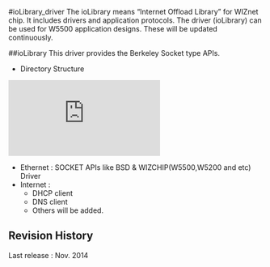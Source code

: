 #ioLibrary_driver
The ioLibrary means “Internet Offload Library” for WIZnet chip. It includes drivers and application protocols. 
The driver (ioLibrary) can be used for W5500 application designs. These will be updated continuously.

##ioLibrary
This driver provides the Berkeley Socket type APIs.
- Directory Structure
<!-- ioLibrary pic -->
![ioLibrary](http://wizwiki.net/wiki/lib/exe/fetch.php?media=products:w5500:iolibrary_bsd.jpg "ioLibrary")

- Ethernet : SOCKET APIs like BSD & WIZCHIP(W5500,W5200 and etc) Driver
- Internet :
  - DHCP client
  - DNS client
  - Others will be added.

## Revision History
Last release : Nov. 2014
